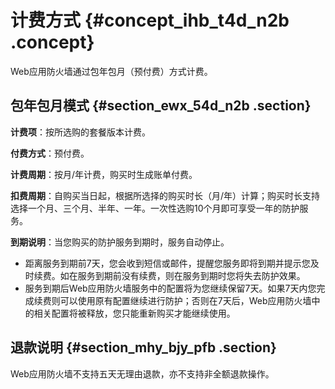 # 计费方式 {#concept_ihb_t4d_n2b .concept}

Web应用防火墙通过包年包月（预付费）方式计费。

## 包年包月模式 {#section_ewx_54d_n2b .section}

**计费项**：按所选购的套餐版本计费。

**付费方式**：预付费。

**计费周期**：按月/年计费，购买时生成账单付费。

**扣费周期**：自购买当日起，根据所选择的购买时长（月/年）计算；购买时长支持选择一个月、三个月、半年、一年。一次性选购10个月即可享受一年的防护服务。

**到期说明**：当您购买的防护服务到期时，服务自动停止。

-   距离服务到期前7天，您会收到短信或邮件，提醒您服务即将到期并提示您及时续费。如在服务到期前没有续费，则在服务到期时您将失去防护效果。
-   服务到期后Web应用防火墙服务中的配置将为您继续保留7天。如果7天内您完成续费则可以使用原有配置继续进行防护；否则在7天后，Web应用防火墙中的相关配置将被释放，您只能重新购买才能继续使用。

## 退款说明 {#section_mhy_bjy_pfb .section}

Web应用防火墙不支持五天无理由退款，亦不支持非全额退款操作。

